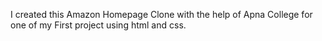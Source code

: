 I created this Amazon Homepage Clone with the help of Apna College for one of my First project using html and css.
